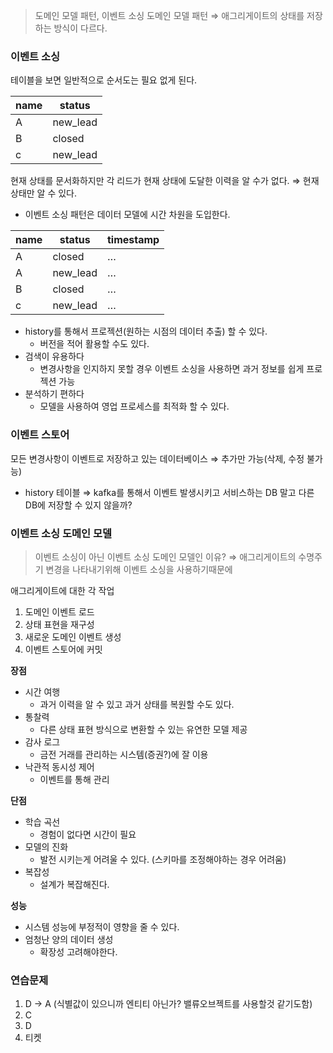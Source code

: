 > 도메인 모델 패턴, 이벤트 소싱 도메인 모델 패턴
⇒ 애그리게이트의 상태를 저장하는 방식이 다르다.
>

### 이벤트 소싱

테이블을 보면 일반적으로 순서도는 필요 없게 된다.

| name | status |
| --- | --- |
| A | new_lead |
| B | closed |
| c | new_lead |

현재 상태를 문서화하지만 각 리드가 현재 상태에 도달한 이력을 알 수가 없다. ⇒ 현재 상태만 알 수 있다.

- 이벤트 소싱 패턴은 데이터 모델에 시간 차원을 도입한다.

| name | status | timestamp |
| --- | --- | --- |
| A | closed | … |
| A | new_lead | … |
| B | closed | … |
| c | new_lead | … |
- history를 통해서 프로젝션(원하는 시점의 데이터 추출) 할 수 있다.
    - 버전을 적어 활용할 수도 있다.
- 검색이 유용하다
    - 변경사항을 인지하지 못할 경우 이벤트 소싱을 사용하면 과거 정보를 쉽게 프로젝션 가능
- 분석하기 편하다
    - 모델을 사용하여 영업 프로세스를 최적화 할 수 있다.

### 이벤트 스토어

모든 변경사항이 이벤트로 저장하고 있는 데이터베이스 ⇒ 추가만 가능(삭제, 수정 불가능)

- history 테이블 ⇒ kafka를 통해서 이벤트 발생시키고 서비스하는 DB 말고 다른 DB에 저장할 수 있지 않을까?

### 이벤트 소싱 도메인 모델

> 이벤트 소싱이 아닌 이벤트 소싱 도메인 모델인 이유?
⇒ 애그리게이트의 수명주기 변경을 나타내기위해 이벤트 소싱을 사용하기때문에
>

애그리게이트에 대한 각 작업

1. 도메인 이벤트 로드
2. 상태 표현을 재구성
3. 새로운 도메인 이벤트 생성
4. 이벤트 스토어에 커밋

**장점**

- 시간 여행
    - 과거 이력을 알 수 있고 과거 상태를 복원할 수도 있다.
- 통찰력
    - 다른 상태 표현 방식으로 변환할 수 있는 유연한 모델 제공
- 감사 로그
    - 금전 거래를 관리하는 시스템(증권?)에 잘 이용
- 낙관적 동시성 제어
    - 이벤트를 통해 관리

**단점**

- 학습 곡선
    - 경험이 없다면 시간이 필요
- 모델의 진화
    - 발전 시키는게 어려울 수 있다. (스키마를 조정해야하는 경우 어려움)
- 복잡성
    - 설계가 복잡해진다.

**성능**

- 시스템 성능에 부정적이 영향을 줄 수 있다.
- 엄청난 양의 데이터 생성
    - 확장성 고려해야한다.


### 연습문제

1. D → A (식별값이 있으니까 엔티티 아닌가? 밸류오브젝트를 사용할것 같기도함)
2. C
3. D
4. 티켓